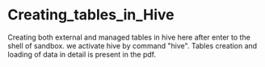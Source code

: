 # Creating_tables_in_Hive
Creating both external and managed tables in hive
here after enter to the shell of sandbox.
we activate hive by command "hive".
Tables creation and loading of data in detail  is present in the pdf.
